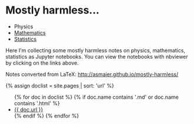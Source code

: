 # Mostly harmless...

- Physics
- [Mathematics](http://nbviewer.jupyter.org/github/asmaier/mostly-harmless/tree/master/math)
- [Statistics](http://nbviewer.jupyter.org/github/asmaier/mostly-harmless/tree/master/statistics)

Here I'm collecting some mostly harmless notes on physics, mathematics, statistics as Jupyter notebooks.
You can view the notebooks with nbviewer by clicking on the links above.

Notes converted from LaTeX: http://asmaier.github.io/mostly-harmless/

{% assign doclist = site.pages | sort: 'url'  %}
<ul>
   {% for doc in doclist %}
        {% if doc.name contains '.md' or doc.name contains '.html' %}
            <li><a href="{{ site.baseurl }}{{ doc.url }}">{{ doc.url }}</a></li>
        {% endif %}
    {% endfor %}
</ul>
